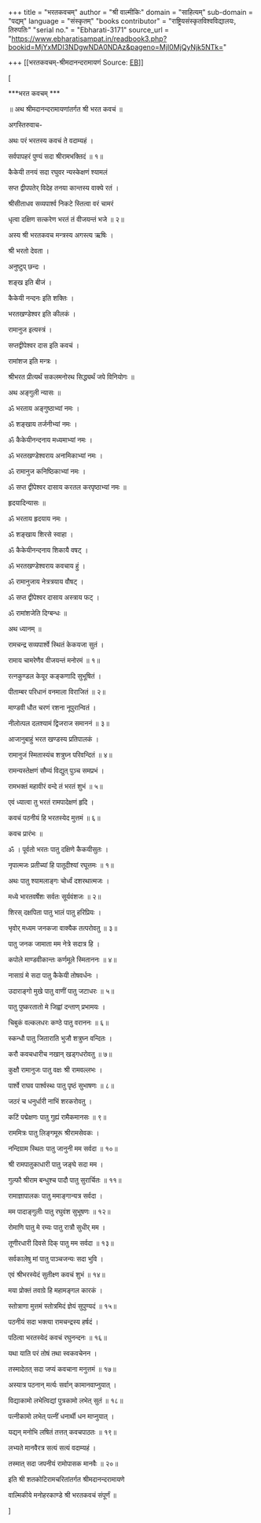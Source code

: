 +++
title = "भरतकवचम्"
author = "श्री वाल्मीकिः"
domain = "साहित्यम्"
sub-domain = "पद्यम्"
language = "संस्कृतम्"
"books contributor" = "राष्ट्रियसंस्कृतविश्वविद्यालयः, तिरुपतिः"
"serial no." = "Ebharati-3171"
source_url = "https://www.ebharatisampat.in/readbook3.php?bookid=MjYxMDI3NDgwNDA0NDAz&pageno=MjI0MjQyNjk5NTk="

+++
[[भरतकवचम्-श्रीमदानन्दरामायणं	Source: [EB](https://www.ebharatisampat.in/readbook3.php?bookid=MjYxMDI3NDgwNDA0NDAz&pageno=MjI0MjQyNjk5NTk=)]]

\[













***भरत कवचम् ***





॥ अथ श्रीमदानन्दरामायणांतर्गत श्री भरत कवचं ॥

अगस्तिरुवाच-

अथः परं भरतस्य कवचं ते वदाम्यहं ।

सर्वपापहरं पुण्यं सदा श्रीरामभक्तिदं ॥ १॥

कैकेयी तनयं सदा रघुवर न्यस्केक्षणं श्यामलं

सप्त द्वीपपतेर् विदेह तनया कान्तस्य वाक्ये रतं ।

श्रीसीताधव सव्यपार्श्व निकटे स्तित्वा वरं चामरं

धृत्वा दक्षिण सत्करेण भरतं तं वीजयन्तं भजे ॥ २॥

अस्य श्री भरतकवच मन्त्रस्य अगस्त्य ऋषिः ।

श्री भरतो देवता ।

अनुष्टुप् छन्दः ।

शङ्ख इति बीजं ।

कैकेयी नन्दनः इति शक्तिः ।

भरतखण्डेश्वर इति कीलकं ।

रामानुज इत्यस्त्रं ।

सप्तद्वीपेश्वर दास इति कवचं ।

रामांशज इति मन्त्रः ।

श्रीभरत प्रीत्यर्थं सकलमनोरथ सिद्ध्यर्थं जपे विनियोगः ॥

अथ अङ्गुली न्यासः ॥

ॐ भरताय अङ्गुष्ठाभ्यां नमः ।

ॐ शङ्खाय तर्जनीभ्यां नमः ।

ॐ कैकेयीनन्दनाय मध्यमाभ्यां नमः ।

ॐ भरतखण्डेश्वराय अनामिकाभ्यां नमः ।

ॐ रामानुज कनिष्ठिकाभ्यां नमः ।

ॐ सप्त द्वीपेश्वर दासाय करतल करपृष्ठाभ्यां नमः ॥

हृदयादिन्यासः ॥

ॐ भरताय हृदयाय नमः ।

ॐ शङ्खाय शिरसे स्वाहा ।

ॐ कैकेयीनन्दनाय शिकायै वषट् ।

ॐ भरतखण्डेश्वराय कवचाय हुं ।

ॐ रामानुजाय नेत्रत्रयाय वौषट् ।

ॐ सप्त द्वीपेश्वर दासाय अस्त्राय फट् ।

ॐ रामांशजेति दिग्बन्धः ॥

अथ ध्यानम् ॥

रामचन्द्र सव्यपार्श्वे स्थितं केकयजा सुतं ।

रामाय चामरेणैव वीजयन्तं मनोरमं ॥ १॥

रत्नकुण्डल केयूर कङ्कणादि सुभूषितं ।

पीताम्बर परिधानं वनमाला विराजितं ॥ २॥

माण्डवी धौत चरणं रशना नूपुरान्वितं ।

नीलोत्पल दलश्यामं द्विजराज समाननं ॥ ३॥

आजानुबाहुं भरत खण्डस्य प्रतिपालकं ।

रामानुजं स्मितास्यंच शत्रुघ्न परिवन्दितं ॥ ४॥

रामन्यस्तेक्षणं सौम्यं विद्युत् पुञ्च समप्रभं ।

रामभक्तं महावीरं वन्दे तं भरतं शुभं ॥ ५॥

एवं ध्यात्वा तु भरतं रामपादेक्षणं हृदि ।

कवचं पठनीयं हि भरतस्येद मुत्तमं ॥ ६॥

कवच प्रारंभः ॥

ॐ । पूर्वतो भरतः पातु दक्षिणे कैकयीसुतः ।

नृपात्मजः प्रतीच्यां हि पातूदीश्यां रघूत्तमः ॥ १॥

अथः पातु श्यामलाङ्गः चोर्ध्वं दशरथात्मजः ।

मध्ये भारतवर्षेशः सर्वतः सूर्यवंशजः ॥ २॥

शिरस् दक्षपिता पातु भालं पातु हरिप्रियः ।

भृवोर् मध्यम जनकजा वाक्यैक तत्परोवतु ॥ ३॥

पातु जनक जामाता मम नेत्रे सदात्र हि ।

कपोले माण्डवीकान्तः कर्णमूले स्मिताननः ॥ ४॥

नासाग्रं मे सदा पातु कैकेयी तोषवर्धनः ।

उदाराङ्गो मुखे पातु वाणीं पातु जटाधरः ॥ ५॥

पातु पुष्करतातो मे जिह्वां दन्ताण् प्रभामयः ।

चिबुकं वल्कलधरः कण्ठे पातु वराननः ॥ ६॥

स्कन्धौ पातु जिताराति भुजौ शत्रुघ्न वन्दितः ।

करौ कवचधारीच नखान् खड्गधरोवतु ॥ ७॥

कुक्षौ रामानुजः पातु वक्षः श्री रामवल्लभः ।

पार्श्वे राघव पार्श्वस्थः पातु पृष्ठं सुभाषणः ॥ ८॥

जठरं च धनुर्धारी नाभिं शरकरोवतु ।

कटिं पद्मेक्षणः पातु गुह्यं रामैकमानसः ॥ ९॥

राममित्रः पातु लिङ्गमूरू श्रीरामसेवकः ।

नन्दिग्राम स्थितः पातु जानुनी मम सर्वदा ॥ १०॥

श्री रामपातुकाधारी पातु जङ्घे सदा मम ।

गुल्फौ श्रीराम बन्धुश्च पादौ पातु सुरार्चितः ॥ ११॥

रामाज्ञापालकः पातु ममाङ्गान्यत्र सर्वदा ।

मम पादाङ्गुलीः पातु रघुवंश सुभूषणः ॥ १२॥

रोमाणि पातु मे रम्यः पातु रात्रौ सुधीर् मम ।

तूणीरधारी दिवसे दिक् पातु मम सर्वदा ॥ १३॥

सर्वकालेषु मां पातु पाञ्चजन्यः सदा भुवि ।

एवं श्रीभरस्येदं सुतीक्ष्ण कवचं शुभं ॥ १४॥

मया प्रोक्तं तवाग्रे हि महामङ्गल कारकं ।

स्तोत्राणा मुत्तमं स्तोत्रमिदं ज्ञेयं सुपुण्यदं ॥ १५॥

पठनीयं सदा भक्त्या रामचन्द्रस्य हर्षदं ।

पठित्वा भरतस्येदं कवचं रघुनन्दनः ॥ १६॥

यथा याति परं तोषं तथा स्वकवचेनन ।

तस्मादेतत् सदा जप्यं कवचाना मनुत्तमं ॥ १७॥

अस्यात्र पठनान् मर्त्यः सर्वान् कामानवाप्नुयात् ।

विद्याकामो लभेत्विद्यां पुत्रकामो लभेत् सुतं ॥ १८॥

पत्नीकामो लभेत् पत्नीं धनार्थी धन माप्नुयात् ।

यद्यन् मनोभि लषितं तत्तत् कवचपाठतः ॥ १९॥

लभ्यते मानवैरत्र सत्यं सत्यं वदाम्यहं ।

तस्मात् सदा जपनीयं रामोपासक मानवैः ॥ २०॥

इति श्री शतकोटिरामचरितांतर्गत श्रीमदानन्दरामायणे

वाल्मिकीये मनोहरकाण्डे श्री भरतकवचं संपूर्णं ॥
















\]
